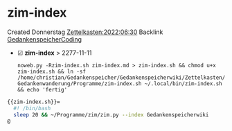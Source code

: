 # zim-index
Created Donnerstag [Zettelkasten:2022:06:30]()
Backlink [GedankenspeicherCoding](../GedankenspeicherCoding.md)

* ☑ **zim-index**  >  2277-11-11


  ``noweb.py -Rzim-index.sh zim-index.md > zim-index.sh && chmod u+x zim-index.sh && ln -sf /home/christian/Gedankenspeicher/Gedankenspeicherwiki/Zettelkasten/Gedankenwanderung/Programme/zim-index.sh ~/.local/bin/zim-index.sh && echo 'fertig'``


```bash
{{zim-index.sh}}=
  #! /bin/bash
  sleep 20 && ~/Programme/zim/zim.py --index Gedankenspeicherwiki
@
```


